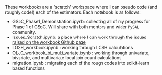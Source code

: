 These workbooks are a 'scratch' workspace where I can pseudo code (and roughly code!) each of the estimators. Each notebook is as follows:

- GSoC_Phase1_Demonstration.ipynb: collecting all of my progress for Phase 1 of GSoC. Will share with both mentors and wider `PySAL` community.
- Issues_Scratch.ipynb: a place where I can work through the issues [raised on the workbook Github page](https://github.com/jeffcsauer/GSOC2020/issues)
- LOSH_workbook.ipynb : working through LOSH calculations
- OLJC_workbook_bi_multi_variate.ipynb : working through univariate, bivariate, and multivariate local join count calculations
- migration.ipynb : migrating each of the rough codes into scikit-learn based functions